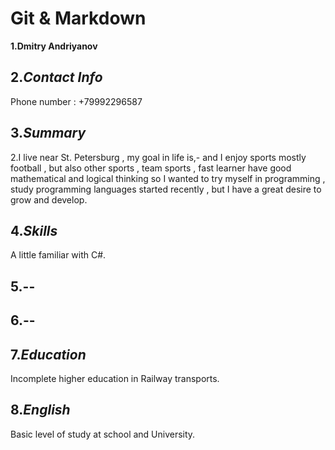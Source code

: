 # Git & Markdown
**1.Dmitry Andriyanov**
## 2.*Contact Info*
Phone number : +79992296587
## 3.*Summary*
2.I live near St. Petersburg , my goal in life is,- <to make mother proud> and I enjoy sports mostly football , but also other sports , team sports , fast learner have good mathematical and logical thinking so I wanted to try myself in programming , study programming languages started recently , but I have a great desire to grow and develop.
## 4.*Skills*
A little familiar with C#.
## 5.--
## 6.--
## 7.*Education*
Incomplete higher education in Railway transports.
## 8.*English*
Basic level of study at school and University.
